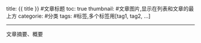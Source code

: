 
title: {{ title }} #文章标题
toc: true
thumbnail: #文章图片,显示在列表和文章的最上方
categorie: #分类
tags:  #标签,多个标签用[tag1, tag2, ...]       
     
     
---

文章摘要、概要

<!--more-->